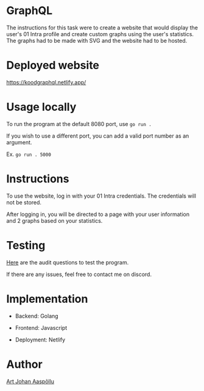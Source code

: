 # GraphQL

The instructions for this task were to create a website that would display the user's 01 Intra profile and create custom graphs using the user's statistics. The graphs had to be made with SVG and the website had to be hosted.

# Deployed website

https://koodgraphql.netlify.app/

# Usage locally

To run the program at the default 8080 port, use `go run .`

If you wish to use a different port, you can add a valid port number as an argument.

Ex. `go run . 5000`

# Instructions

To use the website, log in with your 01 Intra credentials. The credentials will not be stored.

After logging in, you will be directed to a page with your user information and 2 graphs based on your statistics.

# Testing

[Here](https://github.com/01-edu/public/tree/master/subjects/graphql/audit) are the audit questions to test the program.

If there are any issues, feel free to contact me on discord.

# Implementation

- Backend: Golang

- Frontend: Javascript

- Deployment: Netlify

# Author

[Art Johan Aaspõllu](https://01.kood.tech/git/aaaspoll)


